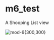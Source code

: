# m6_test

A Shooping List view

 
![mod-6](https://github.com/sajjadrahman56/mod-6/assets/67529599/71b18ac2-31f0-49f5-a0af-c79619c00a84){300,300}
